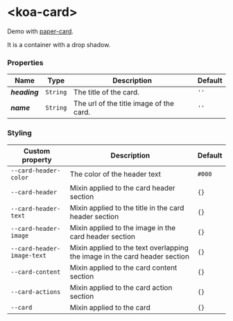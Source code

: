 # &lt;koa-card&gt;

Demo with [paper-card](https://elements.polymer-project.org/elements/paper-card?view=demo).

It is a container with a drop shadow.

### Properties

Name | Type | Description | Default
-----|------|-------------|--------
***heading*** | `String` | The title of the card. | `''`
***name*** | `String` | The url of the title image of the card. | `''`

### Styling

Custom property | Description | Default
----------------|-------------|--------
`--card-header-color` | The color of the header text | `#000`
`--card-header` | Mixin applied to the card header section | `{}`
`--card-header-text` | Mixin applied to the title in the card header section | `{}`
`--card-header-image` | Mixin applied to the image in the card header section | `{}`
`--card-header-image-text` | Mixin applied to the text overlapping the image in the card header section | `{}`
`--card-content` | Mixin applied to the card content section| `{}`
`--card-actions` | Mixin applied to the card action section | `{}`
`--card` | Mixin applied to the card | `{}`
